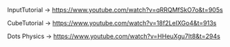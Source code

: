 InputTutorial -> https://www.youtube.com/watch?v=qRRQMfSkO7o&t=905s

CubeTutorial -> https://www.youtube.com/watch?v=18f2LeIXGo4&t=913s

Dots Physics -> https://www.youtube.com/watch?v=HHeuXgu7It8&t=294s
